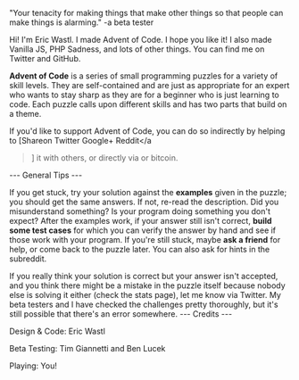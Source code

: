 
"Your tenacity for making things that make other things so that people can make 
things is alarming." -a beta tester

Hi! I'm Eric Wastl. I made Advent of Code. I hope you like it! I also made 
Vanilla JS, PHP Sadness, and lots of other things. You can find me on Twitter 
and GitHub.

**Advent of Code** is a series of small programming puzzles for a variety of 
skill levels. They are self-contained and are just as appropriate for an expert 
who wants to stay sharp as they are for a beginner who is just learning to 
code. Each puzzle calls upon different skills and has two parts that build on a 
theme.




If you'd like to support Advent of Code, you can do so indirectly by helping to 
[Shareon
 Twitter
 Google+
 Reddit</a
>]
 it with others, or directly via or bitcoin.

--- General Tips ---


If you get stuck, try your solution against the **examples** given in the 
puzzle; you should get the same answers. If not, re-read the description. Did 
you misunderstand something? Is your program doing something you don't expect? 
After the examples work, if your answer still isn't correct, **build some test 
cases** for which you can verify the answer by hand and see if those work with 
your program. If you're still stuck, maybe **ask a friend** for help, or come 
back to the puzzle later. You can also ask for hints in the subreddit.

If you really think your solution is correct but your answer isn't accepted, 
and you think there might be a mistake in the puzzle itself because nobody else 
is solving it either (check the stats page), let me know via Twitter. My beta 
testers and I have checked the challenges pretty thoroughly, but it's still 
possible that there's an error somewhere.
--- Credits ---


Design &amp; Code: Eric Wastl

Beta Testing: Tim Giannetti and Ben Lucek

Playing: You!


